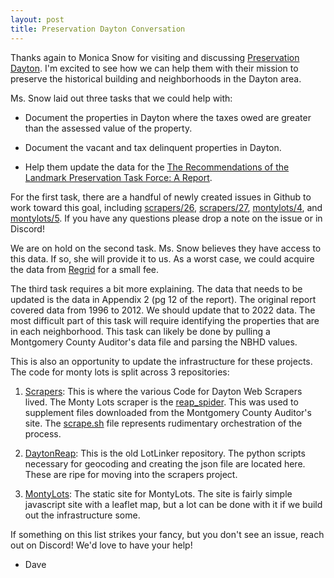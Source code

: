 ```yaml
---
layout: post
title: Preservation Dayton Conversation
---
```


Thanks again to Monica Snow for visiting and discussing [Preservation Dayton](https://www.preservationdayton.com/). I'm excited to see how we can help them with their mission to preserve the historical building and neighborhoods in the Dayton area.

Ms. Snow laid out three tasks that we could help with:

* Document the properties in Dayton where the taxes owed are greater than the assessed value of the property.

* Document the vacant and tax delinquent properties in Dayton.

* Help them update the data for the [The Recommendations of the Landmark Preservation Task Force: A Report](https://www.preservationdayton.com/uploads/4/5/9/0/4590030/final_report_landmark_preservation_task_force.pdf).

For the first task, there are a handful of newly created issues in Github to work toward this goal, including [scrapers/26](https://github.com/codefordayton/scrapers/issues/26), [scrapers/27](https://github.com/codefordayton/scrapers/issues/27), [montylots/4](https://github.com/codefordayton/montylots/issues/4), and [montylots/5](https://github.com/codefordayton/montylots/issues/5). If you have any questions please drop a note on the issue or in Discord!

We are on hold on the second task. Ms. Snow believes they have access to this data. If so, she will provide it to us. As a worst case, we could acquire the data from [Regrid](https://regrid.com/) for a small fee.

The third task requires a bit more explaining. The data that needs to be updated is the data in Appendix 2 (pg 12 of the report). The original report covered data from 1996 to 2012. We should update that to 2022 data. The most difficult part of this task will require identifying the properties that are in each neighborhood. This task can likely be done by pulling a Montgomery County Auditor's data file and parsing the NBHD values.

This is also an opportunity to update the infrastructure for these projects. The code for monty lots is split across 3 repositories:

1. [Scrapers](https://github.com/codefordayton/scrapers): This is where the various Code for Dayton Web Scrapers lived. The Monty Lots scraper is the [reap_spider](https://github.com/codefordayton/scrapers/blob/master/dayton/spiders/reap_spider.py). This was used to supplement files downloaded from the Montgomery County Auditor's site. The [scrape.sh](https://github.com/codefordayton/scrapers/blob/master/scrape.sh) file represents rudimentary orchestration of the process.

2. [DaytonReap](https://github.com/codefordayton/daytonreap): This is the old LotLinker repository. The python scripts necessary for geocoding and creating the json file are located here. These are ripe for moving into the scrapers project.

3. [MontyLots](https://github.com/codefordayton/montylots): The static site for MontyLots. The site is fairly simple javascript site with a leaflet map, but a lot can be done with it if we build out the infrastructure some.

If something on this list strikes your fancy, but you don't see an issue, reach out on Discord! We'd love to have your help!

- Dave

